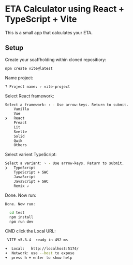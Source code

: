 # ETA Calculator using React + TypeScript + Vite

This is a small app that calculates your ETA.

## Setup

Create your scaffholding within cloned repositiory:

```bash 
npm create vite@latest
```

Name project:

```bash
? Project name: › vite-project
```

Select React framework:

```bash
Select a framework: › - Use arrow-keys. Return to submit.
    Vanilla
    Vue
❯   React
    Preact
    Lit
    Svelte
    Solid
    Qwik
    Others
```

Select varient TypeScript:

```bash
Select a variant: › - Use arrow-keys. Return to submit.
❯   TypeScript
    TypeScript + SWC
    JavaScript
    JavaScript + SWC
    Remix ↗
```
Done.  Now run:

```bash
Done. Now run:

  cd test
  npm install
  npm run dev
  ```

  CMD click the Local URL:

  ```bash
   VITE v5.3.4  ready in 492 ms

  ➜  Local:   http://localhost:5174/
  ➜  Network: use --host to expose
  ➜  press h + enter to show help
```




